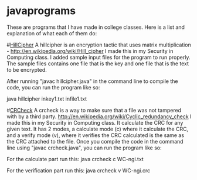 # javaprograms
These are programs that I have made in college classes.
Here is a list and explanation of what each of them do:

#[HillCipher](https://github.com/dreamwork801/javaprograms/tree/master/hillcipher)
A hillcipher is an encryption tactic that uses matrix multiplication - http://en.wikipedia.org/wiki/Hill_cipher
I made this in my Security in Computing class. I added sample input files for the program to run properly. The sample files contains one file that is the key and one file that is the text to be encrypted.

After running "javac hillcipher.java" in the command line to compile the code, you can run the program like so:

java hillcipher inkey1.txt infile1.txt

#[CRCheck](https://github.com/dreamwork801/javaprograms/tree/master/crcheck)
A crcheck is a way to make sure that a file was not tampered with by a third party. http://en.wikipedia.org/wiki/Cyclic_redundancy_check
I made this in my Security in Computing class. It calculate the CRC for any given text. It has 2 modes, a calculate mode (c) where it calculate the CRC, and a verify mode (v), where it verifies the CRC calculated is the same as the CRC attached to the file. Once you compile the code in the command line using "javac crcheck.java", you can run the program like so:

For the calculate part run this:
java crcheck c WC-ngi.txt

For the verification part run this:
java crcheck v WC-ngi.crc
